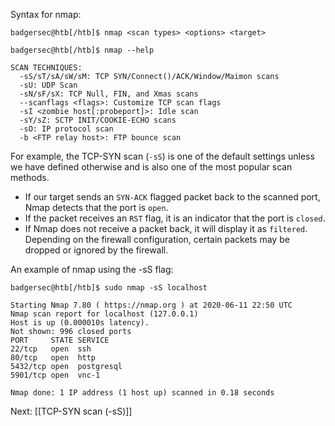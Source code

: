 

Syntax for nmap: 
```shell-session
badgersec@htb[/htb]$ nmap <scan types> <options> <target>
```

```shell-session
badgersec@htb[/htb]$ nmap --help

SCAN TECHNIQUES:
  -sS/sT/sA/sW/sM: TCP SYN/Connect()/ACK/Window/Maimon scans
  -sU: UDP Scan
  -sN/sF/sX: TCP Null, FIN, and Xmas scans
  --scanflags <flags>: Customize TCP scan flags
  -sI <zombie host[:probeport]>: Idle scan
  -sY/sZ: SCTP INIT/COOKIE-ECHO scans
  -sO: IP protocol scan
  -b <FTP relay host>: FTP bounce scan

```

For example, the TCP-SYN scan (`-sS`) is one of the default settings unless we have defined otherwise and is also one of the most popular scan methods.

- If our target sends an `SYN-ACK` flagged packet back to the scanned port, Nmap detects that the port is `open`.
-   If the packet receives an `RST` flag, it is an indicator that the port is `closed`.
-   If Nmap does not receive a packet back, it will display it as `filtered`. Depending on the firewall configuration, certain packets may be dropped or ignored by the firewall.

An example of nmap using the -sS flag:

```shell-session
badgersec@htb[/htb]$ sudo nmap -sS localhost

Starting Nmap 7.80 ( https://nmap.org ) at 2020-06-11 22:50 UTC
Nmap scan report for localhost (127.0.0.1)
Host is up (0.000010s latency).
Not shown: 996 closed ports
PORT     STATE SERVICE
22/tcp   open  ssh
80/tcp   open  http
5432/tcp open  postgresql
5901/tcp open  vnc-1

Nmap done: 1 IP address (1 host up) scanned in 0.18 seconds
```

Next: [[TCP-SYN scan (-sS)]]
